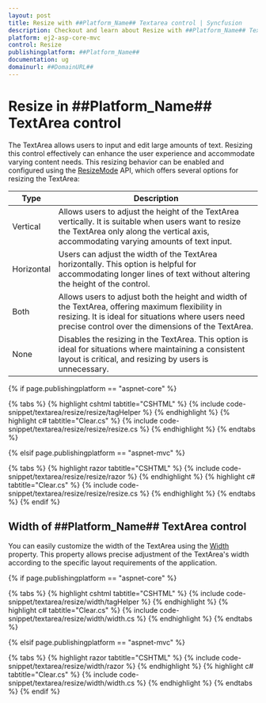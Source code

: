 ```yaml
---
layout: post
title: Resize with ##Platform_Name## Textarea control | Syncfusion
description: Checkout and learn about Resize with ##Platform_Name## Textarea control of Syncfusion Essential JS 2 and more details.
platform: ej2-asp-core-mvc
control: Resize
publishingplatform: ##Platform_Name##
documentation: ug
domainurl: ##DomainURL##
---
```


# Resize in ##Platform_Name## TextArea control

The TextArea allows users to input and edit large amounts of text. Resizing this control effectively can enhance the user experience and accommodate varying content needs. This resizing behavior can be enabled and configured using the [ResizeMode](https://help.syncfusion.com/cr/aspnetcore-js2/Syncfusion.EJ2.Inputs.TextArea.html#Syncfusion_EJ2_Inputs_TextArea_ResizeMode) API, which offers several options for resizing the TextArea:

| Type  | Description |
| -- | -- |
| Vertical  | Allows users to adjust the height of the TextArea vertically. It is suitable when users want to resize the TextArea only along the vertical axis, accommodating varying amounts of text input. |
| Horizontal | Users can adjust the width of the TextArea horizontally. This option is helpful for accommodating longer lines of text without altering the height of the control. |
| Both | Allows users to adjust both the height and width of the TextArea, offering maximum flexibility in resizing. It is ideal for situations where users need precise control over the dimensions of the TextArea. |
| None | Disables the resizing in the TextArea. This option is ideal for situations where maintaining a consistent layout is critical, and resizing by users is unnecessary. |

{% if page.publishingplatform == "aspnet-core" %}

{% tabs %}
{% highlight cshtml tabtitle="CSHTML" %}
{% include code-snippet/textarea/resize/resize/tagHelper %}
{% endhighlight %}
{% highlight c# tabtitle="Clear.cs" %}
{% include code-snippet/textarea/resize/resize/resize.cs %}
{% endhighlight %}
{% endtabs %}

{% elsif page.publishingplatform == "aspnet-mvc" %}

{% tabs %}
{% highlight razor tabtitle="CSHTML" %}
{% include code-snippet/textarea/resize/resize/razor %}
{% endhighlight %}
{% highlight c# tabtitle="Clear.cs" %}
{% include code-snippet/textarea/resize/resize/resize.cs %}
{% endhighlight %}
{% endtabs %}
{% endif %}

## Width of ##Platform_Name## TextArea control

You can easily customize the width of the TextArea using the [Width](https://help.syncfusion.com/cr/aspnetcore-js2/Syncfusion.EJ2.Inputs.TextArea.html#Syncfusion_EJ2_Inputs_TextArea_Width) property. This property allows precise adjustment of the TextArea's width according to the specific layout requirements of the application.

{% if page.publishingplatform == "aspnet-core" %}

{% tabs %}
{% highlight cshtml tabtitle="CSHTML" %}
{% include code-snippet/textarea/resize/width/tagHelper %}
{% endhighlight %}
{% highlight c# tabtitle="Clear.cs" %}
{% include code-snippet/textarea/resize/width/width.cs %}
{% endhighlight %}
{% endtabs %}

{% elsif page.publishingplatform == "aspnet-mvc" %}

{% tabs %}
{% highlight razor tabtitle="CSHTML" %}
{% include code-snippet/textarea/resize/width/razor %}
{% endhighlight %}
{% highlight c# tabtitle="Clear.cs" %}
{% include code-snippet/textarea/resize/width/width.cs %}
{% endhighlight %}
{% endtabs %}
{% endif %}
